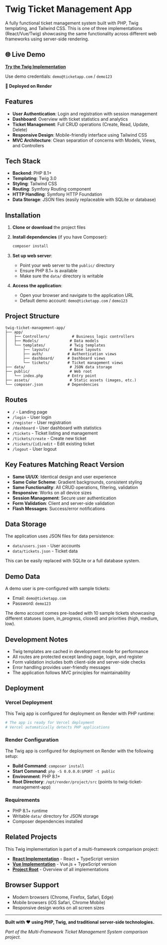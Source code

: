 # Twig Ticket Management App

A fully functional ticket management system built with PHP, Twig templating, and Tailwind CSS. This is one of three implementations (React/Vue/Twig) showcasing the same functionality across different web frameworks using server-side rendering.

## 🌐 Live Demo

**[Try the Twig Implementation](https://twig-ticket-app-035g.onrender.com)**

Use demo credentials: `demo@ticketapp.com` / `demo123`

**🚀 Deployed on Render**

## Features

- **User Authentication**: Login and registration with session management
- **Dashboard**: Overview with ticket statistics and analytics
- **Ticket Management**: Full CRUD operations (Create, Read, Update, Delete)
- **Responsive Design**: Mobile-friendly interface using Tailwind CSS
- **MVC Architecture**: Clean separation of concerns with Models, Views, and Controllers

## Tech Stack

- **Backend**: PHP 8.1+
- **Templating**: Twig 3.0
- **Styling**: Tailwind CSS
- **Routing**: Symfony Routing component
- **HTTP Handling**: Symfony HTTP Foundation
- **Data Storage**: JSON files (easily replaceable with SQLite or database)

## Installation

1. **Clone or download** the project files

2. **Install dependencies** (if you have Composer):
   ```bash
   composer install
   ```

3. **Set up web server**:
   - Point your web server to the `public/` directory
   - Ensure PHP 8.1+ is available
   - Make sure the `data/` directory is writable

4. **Access the application**:
   - Open your browser and navigate to the application URL
   - Default demo account: `demo@ticketapp.com` / `demo123`

## Project Structure

```
twig-ticket-management-app/
├── app/
│   ├── Controllers/          # Business logic controllers
│   ├── Models/              # Data models
│   └── templates/           # Twig templates
│       ├── layouts/         # Base layouts
│       ├── auth/           # Authentication views
│       ├── dashboard/      # Dashboard views
│       └── tickets/        # Ticket management views
├── data/                    # JSON data storage
├── public/                  # Web root
│   └── index.php           # Entry point
├── assets/                  # Static assets (images, etc.)
└── composer.json           # Dependencies
```

## Routes

- `/` - Landing page
- `/login` - User login
- `/register` - User registration
- `/dashboard` - User dashboard with statistics
- `/tickets` - Ticket listing and management
- `/tickets/create` - Create new ticket
- `/tickets/{id}/edit` - Edit existing ticket
- `/logout` - User logout

## Key Features Matching React Version

- **Same UI/UX**: Identical design and user experience
- **Same Color Scheme**: Gradient backgrounds, consistent styling
- **Same Functionality**: All CRUD operations, filtering, validation
- **Responsive**: Works on all device sizes
- **Session Management**: Secure user authentication
- **Form Validation**: Client and server-side validation
- **Flash Messages**: Success/error notifications

## Data Storage

The application uses JSON files for data persistence:
- `data/users.json` - User accounts
- `data/tickets.json` - Ticket data

This can be easily replaced with SQLite or a full database system.

## Demo Data

A demo user is pre-configured with sample tickets:
- Email: `demo@ticketapp.com`
- Password: `demo123`

The demo account comes pre-loaded with 10 sample tickets showcasing different statuses (open, in_progress, closed) and priorities (high, medium, low).

## Development Notes

- Twig templates are cached in development mode for performance
- All routes are protected except landing page, login, and register
- Form validation includes both client-side and server-side checks
- Error handling provides user-friendly messages
- The application follows MVC principles for maintainability

## Deployment

### Vercel Deployment

This Twig app is configured for deployment on Render with PHP runtime:

```bash
# The app is ready for Vercel deployment
# Vercel automatically detects PHP applications
```

### Render Configuration

The Twig app is configured for deployment on Render with the following setup:

- **Build Command**: `composer install`
- **Start Command**: `php -S 0.0.0.0:$PORT -t public`
- **Environment**: PHP 8.1+
- **Root Directory**: `/opt/render/project/src` (points to twig-ticket-management-app)

### Requirements

- PHP 8.1+ runtime
- Writable `data/` directory for JSON storage
- Composer dependencies installed

## Related Projects

This Twig implementation is part of a multi-framework comparison project:

- **[React Implementation](../react-ticket-management-app/)** - React + TypeScript version
- **[Vue Implementation](../vue-ticket-management-app/)** - Vue.js + TypeScript version
- **[Project Root](../README.md)** - Overview of all implementations

## Browser Support

- Modern browsers (Chrome, Firefox, Safari, Edge)
- Mobile browsers (iOS Safari, Chrome Mobile)
- Responsive design works on all screen sizes

---

**Built with ❤️ using PHP, Twig, and traditional server-side technologies.**

*Part of the Multi-Framework Ticket Management System comparison project.*